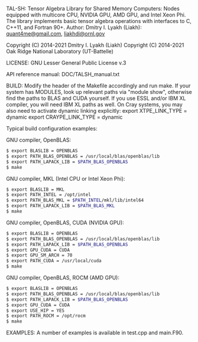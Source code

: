 TAL-SH: Tensor Algebra Library for Shared Memory Computers:
        Nodes equipped with multicore CPU, NVIDIA GPU, AMD GPU,
        and Intel Xeon Phi. The library implements basic tensor
        algebra operations with interfaces to C, C++11, and Fortran 90+.
Author: Dmitry I. Lyakh (Liakh): quant4me@gmail.com, liakhdi@ornl.gov

Copyright (C) 2014-2021 Dmitry I. Lyakh (Liakh)
Copyright (C) 2014-2021 Oak Ridge National Laboratory (UT-Battelle)

LICENSE: GNU Lesser General Public License v.3

API reference manual: DOC/TALSH_manual.txt

BUILD: Modify the header of the Makefile accordingly and run make.
If your system has MODULES, look up relevant paths via "module show",
otherwise find the paths to BLAS and CUDA yourself. If you use ESSL
and/or IBM XL compiler, you will need IBM XL paths as well. On Cray
systems, you may also need to activate dynamic linking explicitly:
export XTPE_LINK_TYPE = dynamic
export CRAYPE_LINK_TYPE = dynamic

Typical build configuration examples:

GNU compiler, OpenBLAS:
```bash
$ export BLASLIB = OPENBLAS
$ export PATH_BLAS_OPENBLAS = /usr/local/blas/openblas/lib
$ export PATH_LAPACK_LIB = $PATH_BLAS_OPENBLAS
$ make
```

GNU compiler, MKL (Intel CPU or Intel Xeon Phi):
```bash
$ export BLASLIB = MKL
$ export PATH_INTEL = /opt/intel
$ export PATH_BLAS_MKL = $PATH_INTEL/mkl/lib/intel64
$ export PATH_LAPACK_LIB = $PATH_BLAS_MKL
$ make
```

GNU compiler, OpenBLAS, CUDA (NVIDIA GPU):
```bash
$ export BLASLIB = OPENBLAS
$ export PATH_BLAS_OPENBLAS = /usr/local/blas/openblas/lib
$ export PATH_LAPACK_LIB = $PATH_BLAS_OPENBLAS
$ export GPU_CUDA = CUDA
$ export GPU_SM_ARCH = 70
$ export PATH_CUDA = /usr/local/cuda
$ make
```

GNU compiler, OpenBLAS, ROCM (AMD GPU):
```bash
$ export BLASLIB = OPENBLAS
$ export PATH_BLAS_OPENBLAS = /usr/local/blas/openblas/lib
$ export PATH_LAPACK_LIB = $PATH_BLAS_OPENBLAS
$ export GPU_CUDA = CUDA
$ export USE_HIP = YES
$ export PATH_ROCM = /opt/rocm
$ make
```

EXAMPLES: A number of examples is available in test.cpp and main.F90.
